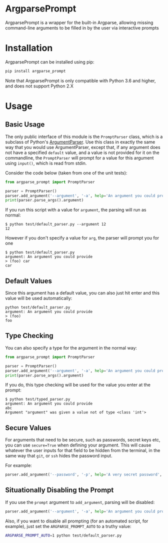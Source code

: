 # ArgparsePrompt
ArgparsePrompt is a wrapper for the built-in Argparse, allowing missing command-line arguments to be filled in by the
user via interactive prompts

# Installation
ArgparsePrompt can be installed using pip:
```bash
pip install argparse_prompt
```

Note that ArgparsePrompt is only compatible with Python 3.6 and higher, and does not support Python 2.X

# Usage

## Basic Usage
The only public interface of this module is the `PromptParser` class, which is a subclass of Python's
[ArgumentParser](https://docs.python.org/3/library/argparse.html). Use this class in exactly the same way that you would
use ArgumentParser, except that, if any argument does not have a specified `default` value, and a value is not provided
for it on the commandline, the `PromptParser` will prompt for a value for this argument using `input()`, which is read
from stdin.

Consider the code below (taken from one of the unit tests):

```python
from argparse_prompt import PromptParser

parser = PromptParser()
parser.add_argument('--argument', '-a', help='An argument you could provide', default='foo')
print(parser.parse_args().argument)
```

If you run this script with a value for `argument`, the parsing will run as normal:
```
$ python test/default_parser.py --argument 12
12
```

However if you don't specify a value for `arg`, the parser will prompt you for one
```
$ python test/default_parser.py
argument: An argument you could provide
> (foo) car
car
```

## Default Values
Since this argument has a default value, you can also just hit enter and this value will be used automatically:
```
python test/default_parser.py
argument: An argument you could provide
> (foo)
foo
```

## Type Checking
You can also specify a type for the argument in the normal way:

```python
from argparse_prompt import PromptParser

parser = PromptParser()
parser.add_argument('--argument', '-a', help='An argument you could provide', type=int)
print(parser.parse_args().argument)
```

If you do, this type checking will be used for the value you enter at the prompt:
```
$ python test/typed_parser.py
argument: An argument you could provide
abc
Argument "argument" was given a value not of type <class 'int'>
```

## Secure Values
For arguments that need to be secure, such as passwords, secret keys etc, you can use `secure=True` when defining your
argument. This will cause whatever the user inputs for that field to be hidden from the terminal, in the same way that
`git`, or `ssh` hides the password input.

For example:
```python
parser.add_argument('--password', '-p', help='A very secret password', secure=True)
```


## Situationally Disabling the Prompt
If you use the `prompt` argument to `add_argument`, parsing will be disabled:

```python
parser.add_argument('--argument', '-a', help='An argument you could provide', default='foo', prompt=False)
```

Also, if you want to disable all prompting (for an automated script, for example), just set the `ARGPARSE_PROMPT_AUTO` to
a truthy value:
```bash
ARGPARSE_PROMPT_AUTO=1 python test/default_parser.py
```
